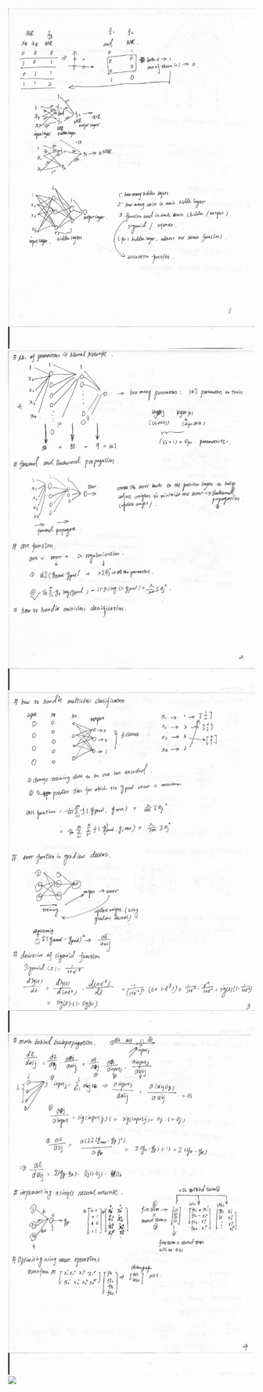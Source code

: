 ![](images/nn1.png) 
![](images/nn2.png)
![](images/nn3.png)
![](images/nn4.png)
![](images/nn5.png)
